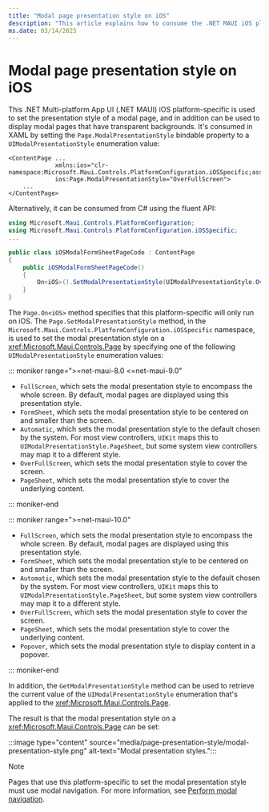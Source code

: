 ```yaml
---
title: "Modal page presentation style on iOS"
description: "This article explains how to consume the .NET MAUI iOS platform-specific that sets the presentation style of a modal page."
ms.date: 03/14/2025
---
```


# Modal page presentation style on iOS

This .NET Multi-platform App UI (.NET MAUI) iOS platform-specific is used to set the presentation style of a modal page, and in addition can be used to display modal pages that have transparent backgrounds. It's consumed in XAML by setting the `Page.ModalPresentationStyle` bindable property to a `UIModalPresentationStyle` enumeration value:

```xaml
<ContentPage ...
             xmlns:ios="clr-namespace:Microsoft.Maui.Controls.PlatformConfiguration.iOSSpecific;assembly=Microsoft.Maui.Controls"
             ios:Page.ModalPresentationStyle="OverFullScreen">
    ...
</ContentPage>
```

Alternatively, it can be consumed from C# using the fluent API:

```csharp
using Microsoft.Maui.Controls.PlatformConfiguration;
using Microsoft.Maui.Controls.PlatformConfiguration.iOSSpecific;
...

public class iOSModalFormSheetPageCode : ContentPage
{
    public iOSModalFormSheetPageCode()
    {
        On<iOS>().SetModalPresentationStyle(UIModalPresentationStyle.OverFullScreen);
    }
}
```

The `Page.On<iOS>` method specifies that this platform-specific will only run on iOS. The `Page.SetModalPresentationStyle` method, in the `Microsoft.Maui.Controls.PlatformConfiguration.iOSSpecific` namespace, is used to set the modal presentation style on a <xref:Microsoft.Maui.Controls.Page> by specifying one of the following `UIModalPresentationStyle` enumeration values:

::: moniker range=">=net-maui-8.0 <=net-maui-9.0"

- `FullScreen`, which sets the modal presentation style to encompass the whole screen. By default, modal pages are displayed using this presentation style.
- `FormSheet`, which sets the modal presentation style to be centered on and smaller than the screen.
- `Automatic`, which sets the modal presentation style to the default chosen by the system. For most view controllers, `UIKit` maps this to `UIModalPresentationStyle.PageSheet`, but some system view controllers may map it to a different style.
- `OverFullScreen`, which sets the modal presentation style to cover the screen.
- `PageSheet`, which sets the modal presentation style to cover the underlying content.

::: moniker-end

::: moniker range=">=net-maui-10.0"

- `FullScreen`, which sets the modal presentation style to encompass the whole screen. By default, modal pages are displayed using this presentation style.
- `FormSheet`, which sets the modal presentation style to be centered on and smaller than the screen.
- `Automatic`, which sets the modal presentation style to the default chosen by the system. For most view controllers, `UIKit` maps this to `UIModalPresentationStyle.PageSheet`, but some system view controllers may map it to a different style.
- `OverFullScreen`, which sets the modal presentation style to cover the screen.
- `PageSheet`, which sets the modal presentation style to cover the underlying content.
- `Popover`, which sets the modal presentation style to display content in a popover.

::: moniker-end

In addition, the `GetModalPresentationStyle` method can be used to retrieve the current value of the `UIModalPresentationStyle` enumeration that's applied to the <xref:Microsoft.Maui.Controls.Page>.

The result is that the modal presentation style on a <xref:Microsoft.Maui.Controls.Page> can be set:

:::image type="content" source="media/page-presentation-style/modal-presentation-style.png" alt-text="Modal presentation styles.":::

> [!NOTE]
> Pages that use this platform-specific to set the modal presentation style must use modal navigation. For more information, see [Perform modal navigation](~/user-interface/pages/navigationpage.md#perform-modal-navigation).
